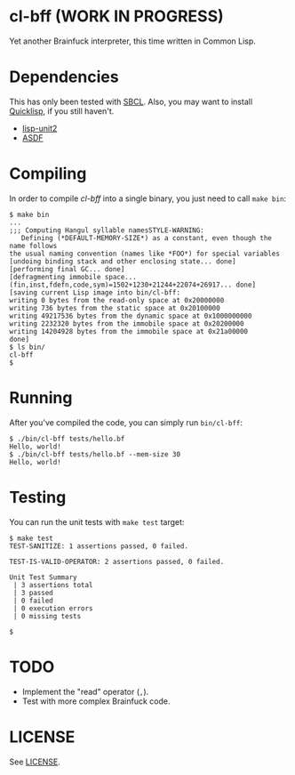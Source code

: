 # cl-bff (WORK IN PROGRESS)

Yet another Brainfuck interpreter, this time written in Common Lisp.

# Dependencies

This has only been tested with [SBCL](http://sbcl.org). Also, you may want to install [Quicklisp](https://www.quicklisp.org/beta/), if you still haven't.

- [lisp-unit2](http://quickdocs.org/lisp-unit2/)
- [ASDF](https://common-lisp.net/project/asdf/)

# Compiling
In order to compile _cl-bff_ into a single binary, you just need to call `make bin`:

```
$ make bin
...
;;; Computing Hangul syllable namesSTYLE-WARNING:
   Defining (*DEFAULT-MEMORY-SIZE*) as a constant, even though the name follows
the usual naming convention (names like *FOO*) for special variables
[undoing binding stack and other enclosing state... done]
[performing final GC... done]
[defragmenting immobile space... (fin,inst,fdefn,code,sym)=1502+1230+21244+22074+26917... done]
[saving current Lisp image into bin/cl-bff:
writing 0 bytes from the read-only space at 0x20000000
writing 736 bytes from the static space at 0x20100000
writing 49217536 bytes from the dynamic space at 0x1000000000
writing 2232320 bytes from the immobile space at 0x20200000
writing 14204928 bytes from the immobile space at 0x21a00000
done]
$ ls bin/
cl-bff
$
```

# Running
After you've compiled the code, you can simply run `bin/cl-bff`:

```
$ ./bin/cl-bff tests/hello.bf
Hello, world!
$ ./bin/cl-bff tests/hello.bf --mem-size 30
Hello, world!
```

# Testing
You can run the unit tests with `make test` target:
```
$ make test
TEST-SANITIZE: 1 assertions passed, 0 failed.

TEST-IS-VALID-OPERATOR: 2 assertions passed, 0 failed.

Unit Test Summary
 | 3 assertions total
 | 3 passed
 | 0 failed
 | 0 execution errors
 | 0 missing tests

$
```

# TODO

- Implement the "read" operator (`,`).
- Test with more complex Brainfuck code.

# LICENSE

See [LICENSE](https://github.com/csixteen/cl-bff/blob/master/LICENSE).
